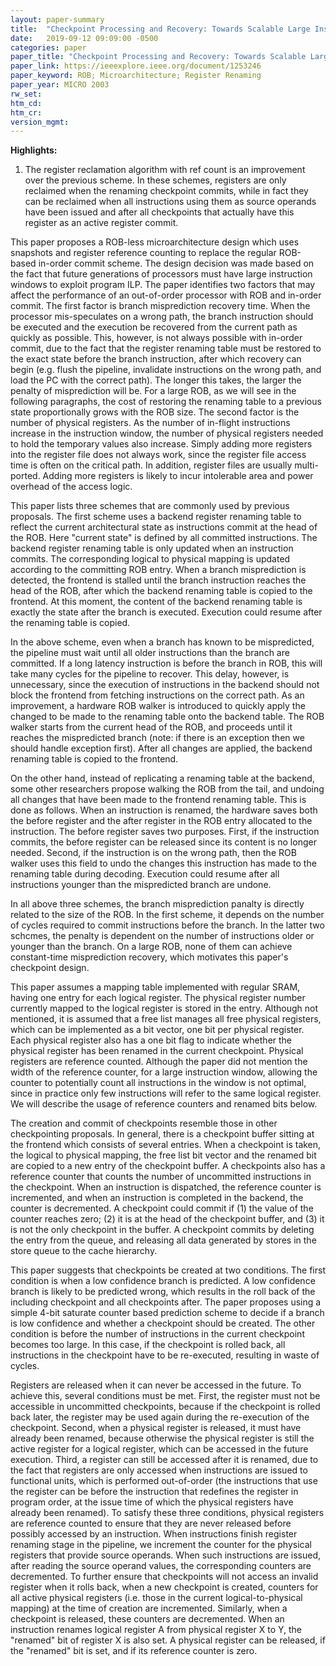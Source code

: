 ```yaml
---
layout: paper-summary
title:  "Checkpoint Processing and Recovery: Towards Scalable Large Instruction Window Processors"
date:   2019-09-12 09:09:00 -0500
categories: paper
paper_title: "Checkpoint Processing and Recovery: Towards Scalable Large Instruction Window Processors"
paper_link: https://ieeexplore.ieee.org/document/1253246
paper_keyword: ROB; Microarchitecture; Register Renaming
paper_year: MICRO 2003
rw_set: 
htm_cd: 
htm_cr: 
version_mgmt: 
---
```


**Highlights:**

1. The register reclamation algorithm with ref count is an improvement over the previous scheme. In these schemes, registers 
   are only reclaimed when the renaming checkpoint commits, while in fact they can be reclaimed when all instructions using them
   as source operands have been issued and after all checkpoints that actually have this register as an active register commit.

This paper proposes a ROB-less microarchitecture design which uses snapshots and register reference counting to
replace the regular ROB-based in-order commit scheme. The design decision was made based on the fact that future 
generations of processors must have large instruction windows to exploit program ILP. The paper identifies two
factors that may affect the performance of an out-of-order processor with ROB and in-order commit. The first factor
is branch misprediction recovery time. When the processor mis-speculates on a wrong path, the branch instruction
should be executed and the execution be recovered from the current path as quickly as possible. This, however, is not
always possible with in-order commit, due to the fact that the register renaming table must be restored to the 
exact state before the branch instruction, after which recovery can begin (e.g. flush the pipeline, invalidate 
instructions on the wrong path, and load the PC with the correct path). The longer this takes, the larger the 
penalty of misprediction will be. For a large ROB, as we will see in the following paragraphs, the cost of restoring
the renaming table to a previous state proportionally grows with the ROB size. The second factor is the number of 
physical registers. As the number of in-flight instructions increase in the instruction window, the number of 
physical registers needed to hold the temporary values also increase. Simply adding more registers into the register file
does not always work, since the register file access time is often on the critical path. In addition, register files are 
usually multi-ported. Adding more registers is likely to incur intolerable area and power overhead of the access logic.

This paper lists three schemes that are commonly used by previous proposals. The first scheme uses a backend register 
renaming table to reflect the current architectural state as instructions commit at the head of the ROB. Here "current state"
is defined by all committed instructions. The backend register renaming table is only updated when an instruction commits. 
The corresponding logical to physical mapping is updated according to the committing ROB entry. When a branch misprediction
is detected, the frontend is stalled until the branch instruction reaches the head of the ROB, after which the 
backend renaming table is copied to the frontend. At this moment, the content of the backend renaming table is exactly
the state after the branch is executed. Execution could resume after the renaming table is copied. 

In the above scheme, even when a branch has known to be mispredicted, the pipeline must wait until all older instructions
than the branch are committed. If a long latency instruction is before the branch in ROB, this will take many cycles
for the pipeline to recover. This delay, however, is unnecessary, since the execution of instructions in the backend 
should not block the frontend from fetching instructions on the correct path. As an improvement, a hardware ROB walker
is introduced to quickly apply the changed to be made to the renaming table onto the backend table. The ROB walker starts
from the current head of the ROB, and proceeds until it reaches the mispredicted branch (note: if there is an exception
then we should handle exception first). After all changes are applied, the backend renaming table is copied to the frontend.

On the other hand, instead of replicating a renaming table at the backend, some other researchers propose walking the ROB 
from the tail, and undoing all changes that have been made to the frontend renaming table. This is done as follows. When
an instruction is renamed, the hardware saves both the before register and the after register in the ROB entry allocated
to the instruction. The before register saves two purposes. First, if the instruction commits, the before register can
be released since its content is no longer needed. Second, if the instruction is on the wrong path, then the ROB walker
uses this field to undo the changes this instruction has made to the renaming table during decoding. Execution could 
resume after all instructions younger than the mispredicted branch are undone.

In all above three schemes, the branch misprediction panalty is directly related to the size of the ROB. In the first scheme,
it depends on the number of cycles required to commit instructions before the branch. In the latter two schcmes, the penalty is 
dependent on the number of instructions older or younger than the branch. On a large ROB, none of them can achieve constant-time
misprediction recovery, which motivates this paper's checkpoint design.

This paper assumes a mapping table implemented with regular SRAM, having one entry for each logical register. The physical 
register number currently mapped to the logical register is stored in the entry. Although not mentioned, it is assumed 
that a free list manages all free physical registers, which can be implemented as a bit vector, one bit per physical 
register. Each physical register also has a one bit flag to indicate whether the physical register has been renamed
in the current checkpoint. Physical registers are reference counted. Although the paper did not mention the width of 
the reference counter, for a large instruction window, allowing the counter to potentially count all instructions in the 
window is not optimal, since in practice only few instructions will refer to the same logical register. We will describe 
the usage of reference counters and renamed bits below.

The creation and commit of checkpoints resemble those in other checkpointing proposals. In general, there is a checkpoint 
buffer sitting at the frontend which consists of several entries. When a checkpoint is taken, the logical to physical 
mapping, the free list bit vector and the renamed bit are copied to a new entry of the checkpoint buffer. A checkpoints also
has a reference counter that counts the number of uncommitted instructions in the checkpoint. When an instruction is dispatched,
the reference counter is incremented, and when an instruction is completed in the backend, the counter is decremented.
A checkpoint could commit if (1) the value of the counter reaches zero; (2) it is at the head of the checkpoint buffer, and 
(3) it is not the only checkpoint in the buffer. A checkpoint commits by deleting the entry from the queue, and releasing 
all data generated by stores in the store queue to the cache hierarchy. 

This paper suggests that checkpoints be created at two conditions. The first condition is when a low confidence branch is 
predicted. A low confidence branch is likely to be predicted wrong, which results in the roll back of the including checkpoint
and all checkpoints after. The paper proposes using a simple 4-bit saturate counter based prediction scheme to decide if 
a branch is low confidence and whether a checkpoint should be created. The other condition is before the number of instructions
in the current checkpoint becomes too large. In this case, if the checkpoint is rolled back, all instructions in the 
checkpoint have to be re-executed, resulting in waste of cycles. 

Registers are released when it can never be accessed in the future. To achieve this, several conditions must be met. First,
the register must not be accessible in uncommitted checkpoints, because if the checkpoint is rolled back later, the register 
may be used again during the re-execution of the checkpoint. Second, when a physical register is released, it must have 
already been renamed, because otherwise the physical register is still the active register for a logical register, which
can be accessed in the future execution. Third, a register can still be accessed after it is renamed, due to the fact
that registers are only accessed when instructions are issued to functional units, which is performed out-of-order (the 
instructions that use the register can be before the instruction that redefines the register in program order, at the issue 
time of which the physical registers have already been renamed). To satisfy these three conditions, physical registers 
are reference counted to ensure that they are never released before possibly accessed by an instruction. When instructions
finish register renaming stage in the pipeline, we increment the counter for the physical registers that provide source 
operands. When such instructions are issued, after reading the source operand values, the corresponding counters are 
decremented. To further ensure that checkpoints will not access an invalid register when it rolls back, when a new checkpoint
is created, counters for all active physical registers (i.e. those in the current logical-to-physical mapping) at the time
of creation are incremented. Similarly, when a checkpoint is released, these counters are decremented. When an instruction
renames logical register A from physical register X to Y, the "renamed" bit of register X is also set. A physical register 
can be released, if the "renamed" bit is set, and if its reference counter is zero. 